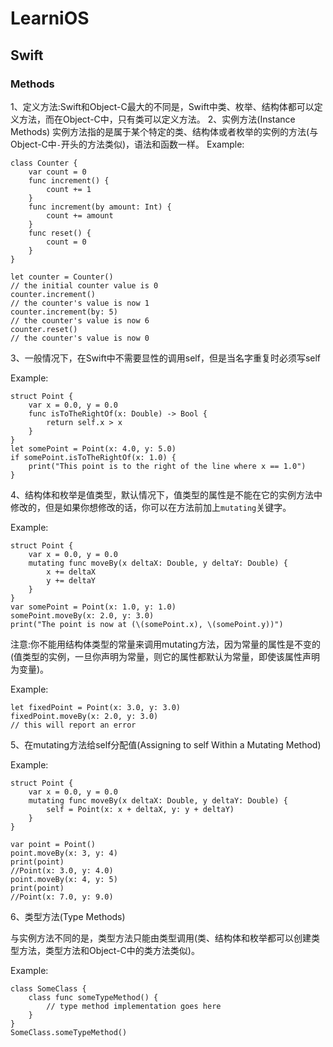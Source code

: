 # LearniOS

## Swift

### Methods

1、定义方法:Swift和Object-C最大的不同是，Swift中类、枚举、结构体都可以定义方法，而在Object-C中，只有类可以定义方法。
2、实例方法(Instance Methods)
实例方法指的是属于某个特定的类、结构体或者枚举的实例的方法(与Object-C中`-`开头的方法类似)，语法和函数一样。
Example:

```
class Counter {
    var count = 0
    func increment() {
        count += 1
    }
    func increment(by amount: Int) {
        count += amount
    }
    func reset() {
        count = 0
    }
}

let counter = Counter()
// the initial counter value is 0
counter.increment()
// the counter's value is now 1
counter.increment(by: 5)
// the counter's value is now 6
counter.reset()
// the counter's value is now 0
```

3、一般情况下，在Swift中不需要显性的调用self，但是当名字重复时必须写self

Example: 

```
struct Point {
    var x = 0.0, y = 0.0
    func isToTheRightOf(x: Double) -> Bool {
        return self.x > x
    }
}
let somePoint = Point(x: 4.0, y: 5.0)
if somePoint.isToTheRightOf(x: 1.0) {
    print("This point is to the right of the line where x == 1.0")
}
```

4、结构体和枚举是值类型，默认情况下，值类型的属性是不能在它的实例方法中修改的，但是如果你想修改的话，你可以在方法前加上`mutating`关键字。

Example:

```
struct Point {
    var x = 0.0, y = 0.0
    mutating func moveBy(x deltaX: Double, y deltaY: Double) {
        x += deltaX
        y += deltaY
    }
}
var somePoint = Point(x: 1.0, y: 1.0)
somePoint.moveBy(x: 2.0, y: 3.0)
print("The point is now at (\(somePoint.x), \(somePoint.y))")
```
注意:你不能用结构体类型的常量来调用mutating方法，因为常量的属性是不变的(值类型的实例，一旦你声明为常量，则它的属性都默认为常量，即使该属性声明为变量)。

Example:

```
let fixedPoint = Point(x: 3.0, y: 3.0)
fixedPoint.moveBy(x: 2.0, y: 3.0)
// this will report an error

```
5、在mutating方法给self分配值(Assigning to self Within a Mutating Method)

Example:

```
struct Point {
    var x = 0.0, y = 0.0
    mutating func moveBy(x deltaX: Double, y deltaY: Double) {
        self = Point(x: x + deltaX, y: y + deltaY)
    }
}

var point = Point()
point.moveBy(x: 3, y: 4)
print(point)
//Point(x: 3.0, y: 4.0)
point.moveBy(x: 4, y: 5)
print(point)
//Point(x: 7.0, y: 9.0)
```
6、类型方法(Type Methods)

与实例方法不同的是，类型方法只能由类型调用(类、结构体和枚举都可以创建类型方法，类型方法和Object-C中的类方法类似)。

Example:

```
class SomeClass {
    class func someTypeMethod() {
        // type method implementation goes here
    }
}
SomeClass.someTypeMethod()
```
